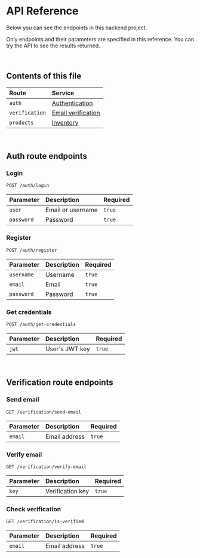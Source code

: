 # API Reference

Below you can see the endpoints in this backend project.

Only endpoints and their parameters are specified in this reference. You can try the API to see the results returned.

<br>

## Contents of this file

| Route          | Service                                             |
| :------------- | :-------------------------------------------------- |
| `auth`         | [Authentication](#auth-route-endpoints)             |
| `verification` | [Email verification](#verification-route-endpoints) |
| `products`     | [Inventory](#products-route-endpoints)              |

<br>

## Auth route endpoints

### Login

```http
POST /auth/login
```

| Parameter  | Description       | Required |
| :--------- | :---------------- | :------- |
| `user`     | Email or username | `true`   |
| `password` | Password          | `true`   |

### Register

```http
POST /auth/register
```

| Parameter  | Description | Required |
| :--------- | :---------- | :------- |
| `username` | Username    | `true`   |
| `email`    | Email       | `true`   |
| `password` | Password    | `true`   |

### Get credentials

```http
POST /auth/get-credentials
```

| Parameter | Description    | Required |
| :-------- | :------------- | :------- |
| `jwt`     | User's JWT key | `true`   |

<br>

## Verification route endpoints

### Send email

```http
GET /verification/send-email
```

| Parameter | Description   | Required |
| :-------- | :------------ | :------- |
| `email`   | Email address | `true`   |

### Verify email

```http
GET /verification/verify-email
```

| Parameter | Description      | Required |
| :-------- | :--------------- | :------- |
| `key`     | Verification key | `true`   |

### Check verification

```http
GET /verification/is-verified
```

| Parameter | Description   | Required |
| :-------- | :------------ | :------- |
| `email`   | Email address | `true`   |